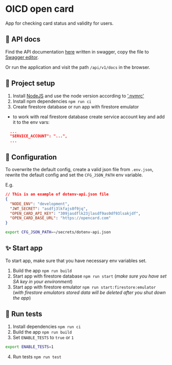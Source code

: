 # OICD open card

App for checking card status and validity for users.

## 📝 API docs

Find the API documentation [here](./docs/api/openapi.yaml) written in swagger, copy the file to [Swagger editor](https://editor.swagger.io/?_ga=2.245618116.1359773802.1671205457-100018630.1670623569).

Or run the application and visit the path `/api/v1/docs` in the browser.

## 🚀 Project setup

1. Install [NodeJS](https://nodejs.org/en/download/) and use the node version according to ['.nvmrc'](./.nvmrc)
2. Install npm dependencies `npm run ci`
3. Create firestore database or run app with firestore emulator

- to work with real firestore database create service account key and add it to the env vars:

```json
  ...
  "SERVICE_ACCOUNT": "...",
  ...
```

## 🔧 Configuration

To overwrite the default config, create a valid json file from `.env.json`, rewrite the default config and set the `CFG_JSON_PATH` env variable.

E.g.

```json
// This is an example of dotenv-api.json file
{
  "NODE_ENV": "development",
  "JWT_SECRET": "asdfj3lkfajs0f9jq",
  "OPEN_CARD_API_KEY": "309jasdflk23jlasdf9as0df93lsakjdf",
  "OPEN_CARD_BASE_URL": "https://opencard.com"
}
```

```bash
export CFG_JSON_PATH=~/secrets/dotenv-api.json
```

## ✨ Start app

To start app, make sure that you have necessary env variables set.

1. Build the app `npm run build`
2. Start app with firestore database `npm run start` (_make sure you have set SA key in your environment_)
3. Start app with firestore emulator `npm run start:firestore:emulator`
   (_with firestore emulators stored data will be deleted after you shut down the app_)

## 🧪 Run tests

1. Install dependencies `npm run ci`
2. Build the app `npm run build`
3. Set `ENABLE_TESTS` to `true` or `1`

```bash
export ENABLE_TESTS=1
```

4. Run tests `npm run test`
